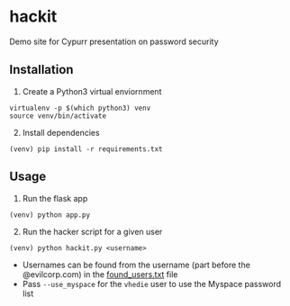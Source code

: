 # hackit
Demo site for Cypurr presentation on password security


## Installation
1. Create a Python3 virtual enviornment

```
virtualenv -p $(which python3) venv
source venv/bin/activate
```

2. Install dependencies

`(venv) pip install -r requirements.txt`

## Usage
1. Run the flask app

`(venv) python app.py`

2. Run the hacker script for a given user

`(venv) python hackit.py <username>`

- Usernames can be found from the username (part before the @evilcorp.com) in the [found_users.txt](https://github.com/nickdibari/hackit/blob/master/found_users.txt) file
- Pass `--use_myspace` for the `vhedie` user to use the Myspace password list
